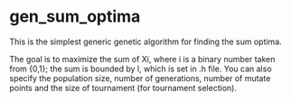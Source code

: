 # gen_sum_optima
This is the simplest generic genetic algorithm for finding the sum optima.

The goal is to maximize the sum of Xi, where i is a binary number taken from {0,1}; the sum is bounded by l, which is set in .h file. You can also specify the population size, number of generations, number of mutate points and the size of tournament (for tournament selection).
